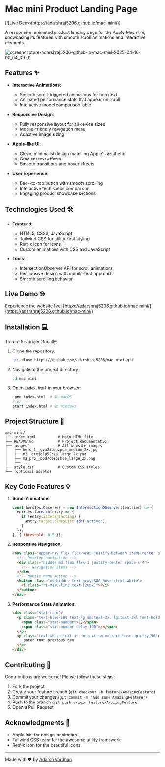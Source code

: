 # Mac mini Product Landing Page

[![Live Demo(https://adarshraj5206.github.io/mac-mini/)]


A responsive, animated product landing page for the Apple Mac mini, showcasing its features with smooth scroll animations and interactive elements.

![screencapture-adarshraj5206-github-io-mac-mini-2025-04-16-00_04_09 (1)](https://github.com/user-attachments/assets/19ac6d30-4baa-43e1-8f4e-6b4e1bc5ee2e)


## Features ✨

- **Interactive Animations**:
  - Smooth scroll-triggered animations for hero text
  - Animated performance stats that appear on scroll
  - Interactive model comparison table

- **Responsive Design**:
  - Fully responsive layout for all device sizes
  - Mobile-friendly navigation menu
  - Adaptive image sizing

- **Apple-like UI**:
  - Clean, minimalist design matching Apple's aesthetic
  - Gradient text effects
  - Smooth transitions and hover effects

- **User Experience**:
  - Back-to-top button with smooth scrolling
  - Interactive tech specs comparison
  - Engaging product showcase sections

## Technologies Used 🛠️

- **Frontend**:
  - HTML5, CSS3, JavaScript
  - Tailwind CSS for utility-first styling
  - Remix Icon for icons
  - Custom animations with CSS and JavaScript

- **Tools**:
  - IntersectionObserver API for scroll animations
  - Responsive design with mobile-first approach
  - Smooth scrolling behavior

## Live Demo 🌐

Experience the website live: [https://adarshraj5206.github.io/mac-mini/](https://adarshraj5206.github.io/mac-mini/)

## Installation 💻

To run this project locally:

1. Clone the repository:
   ```bash
   git clone https://github.com/adarshraj5206/mac-mini.git
   ```
2. Navigate to the project directory:
   ```bash
   cd mac-mini
   ```
3. Open `index.html` in your browser:
   ```bash
   open index.html  # On macOS
   # or
   start index.html # On Windows
   ```

## Project Structure 📂

```
mac-mini/
├── index.html          # Main HTML file
├── README.md           # Project documentation
├── images/             # All website images
│   ├── hero_1__gva2lbdgzpua_medium_2x.jpg
│   ├── m2__ervje1p52cya_large_2x.png
│   ├── m2_pro__bod7oesbsble_large_2x.png
│   └── ...
├── style.css           # Custom CSS styles
└── (optional assets)
```

## Key Code Features 💡

1. **Scroll Animations**:
   ```javascript
   const heroTextObserver = new IntersectionObserver((entries) => {
     entries.forEach(entry => {
       if (entry.isIntersecting) {
         entry.target.classList.add('active');
       }
     });
   }, { threshold: 0.5 });
   ```

2. **Responsive Navigation**:
   ```html
   <nav class="upper-nav flex flex-wrap justify-between items-center py-2 bg-[#1d1d1f] px-4 md:px-[150px]">
     <!-- Desktop navigation -->
     <div class="hidden md:flex flex-1 justify-center space-x-4">
       <!-- Navigation items -->
     </div>
     <!-- Mobile menu button -->
     <button class="md:hidden text-gray-300 hover:text-white">
       <i class="ri-menu-line text-[20px]"></i>
     </button>
   </nav>
   ```

3. **Performance Stats Animation**:
   ```html
   <div class="stat-card">
     <p class="text-blue-500 text-lg sm:text-2xl lg:text-3xl font-bold mb-1">
       <span class="stat-number">12</span>
       <span class="stat-number delay-100">×</span>
     </p>
     <p class="text-white text-xs sm:text-sm md:text-base opacity-90">
       Faster than previous gen
     </p>
   </div>
   ```

## Contributing 🤝

Contributions are welcome! Please follow these steps:

1. Fork the project
2. Create your feature branch (`git checkout -b feature/AmazingFeature`)
3. Commit your changes (`git commit -m 'Add some AmazingFeature'`)
4. Push to the branch (`git push origin feature/AmazingFeature`)
5. Open a Pull Request


## Acknowledgments 🙏

- Apple Inc. for design inspiration
- Tailwind CSS team for the awesome utility framework
- Remix Icon for the beautiful icons

---

Made with ❤️ by [Adarsh Vardhan](https://github.com/adarshraj5206)
